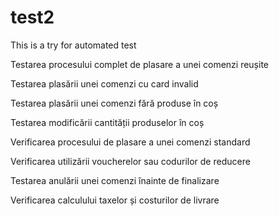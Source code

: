 # test2

This is a try for automated test 


Testarea procesului complet de plasare a unei comenzi reușite

Testarea plasării unei comenzi cu card invalid

Testarea plasării unei comenzi fără produse în coș

Testarea modificării cantității produselor în coș

Verificarea procesului de plasare a unei comenzi standard

Verificarea utilizării voucherelor sau codurilor de reducere

Testarea anulării unei comenzi înainte de finalizare

Verificarea calculului taxelor și costurilor de livrare